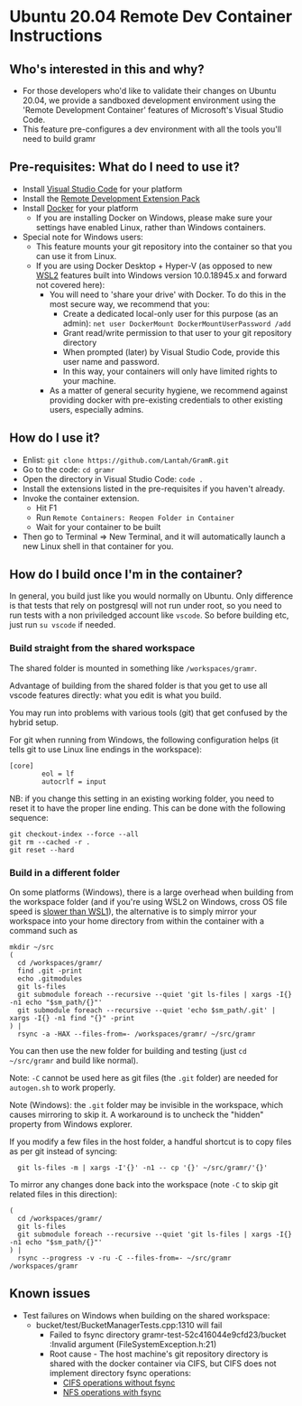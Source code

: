 # Ubuntu 20.04 Remote Dev Container Instructions

## Who's interested in this and why?
* For those developers who'd like to validate their changes on Ubuntu 20.04, we provide a sandboxed development environment using the 'Remote Development Container' features of Microsoft's Visual Studio Code.
* This feature pre-configures a dev environment with all the tools you'll need to build gramr


## Pre-requisites: What do I need to use it?
* Install [Visual Studio Code](https://code.visualstudio.com/Download) for your platform
* Install the [Remote Development Extension Pack](https://marketplace.visualstudio.com/items?itemName=ms-vscode-remote.vscode-remote-extensionpack)
* Install [Docker](https://www.docker.com) for your platform
  * If you are installing Docker on Windows, please make sure your settings have enabled Linux, rather than Windows containers.
* Special note for Windows users:
  * This feature mounts your git repository into the container so that you can use it from Linux.
  * If you are using Docker Desktop + Hyper-V (as opposed to new [WSL2](https://docs.microsoft.com/en-us/windows/wsl/wsl2-index) features built into Windows version 10.0.18945.x and forward not covered here):
    * You will need to 'share your drive' with Docker. To do this in the most secure way, we recommend that you:
      * Create a dedicated local-only user for this purpose (as an admin): `net user DockerMount DockerMountUserPassword /add`
      * Grant read/write permission to that user to your git repository directory
      * When prompted (later) by Visual Studio Code, provide this user name and password.
      * In this way, your containers will only have limited rights to your machine.
    * As a matter of general security hygiene, we recommend against providing docker with pre-existing credentials to other existing users, especially admins.

## How do I use it?
- Enlist: `git clone https://github.com/Lantah/GramR.git`
- Go to the code: `cd gramr`
- Open the directory in Visual Studio Code: `code .`
- Install the extensions listed in the pre-requisites if you haven't already.
- Invoke the container extension.
  - Hit F1
  - Run `Remote Containers: Reopen Folder in Container`
  - Wait for your container to be built
- Then go to Terminal => New Terminal, and it will automatically launch a new Linux shell in that container for you.

## How do I build once I'm in the container?

In general, you build just like you would normally on Ubuntu.
Only difference is that tests that rely on postgresql will not run under root, so you need to run tests with a non priviledged account like `vscode`.
So before building etc, just run `su vscode` if needed.

### Build straight from the shared workspace
The shared folder is mounted in something like `/workspaces/gramr`.

Advantage of building from the shared folder is that you get to use all vscode features directly:
what you edit is what you build.

You may run into problems with various tools (git) that get confused by the hybrid setup.

For git when running from Windows, the following configuration helps (it tells git to use Linux line endings in the workspace):
```
[core]
        eol = lf
        autocrlf = input
```
NB: if you change this setting in an existing working folder, you need to reset it to have the proper line ending.
This can be done with the following sequence:
```
git checkout-index --force --all
git rm --cached -r .
git reset --hard
```

### Build in a different folder

On some platforms (Windows), there is a large overhead when building from the workspace folder (and if you're using WSL2 on Windows, cross OS file speed is [slower than WSL1](https://docs.microsoft.com/en-us/windows/wsl/wsl2-ux-changes#cross-os-file-speed-will-be-slower-in-initial-preview-builds)), the alternative
is to simply mirror your workspace into your home directory from within the container with a command such as
```
mkdir ~/src
(
  cd /workspaces/gramr/
  find .git -print
  echo .gitmodules
  git ls-files
  git submodule foreach --recursive --quiet 'git ls-files | xargs -I{} -n1 echo "$sm_path/{}"'
  git submodule foreach --recursive --quiet 'echo $sm_path/.git' | xargs -I{} -n1 find "{}" -print
) |
  rsync -a -HAX --files-from=- /workspaces/gramr/ ~/src/gramr
```

You can then use the new folder for building and testing (just `cd ~/src/gramr` and build like normal).

Note: `-C` cannot be used here as git files (the `.git` folder) are needed for `autogen.sh` to work properly.

Note (Windows): the `.git` folder may be invisible in the workspace, which causes mirroring to skip it. A workaround is to uncheck the "hidden" property from Windows explorer.

If you modify a few files in the host folder, a handful shortcut is to copy files as per git instead of syncing:
```
  git ls-files -m | xargs -I'{}' -n1 -- cp '{}' ~/src/gramr/'{}'
```

To mirror any changes done back into the workspace (note `-C` to skip git related files in this direction):
```
(
  cd /workspaces/gramr/
  git ls-files
  git submodule foreach --recursive --quiet 'git ls-files | xargs -I{} -n1 echo "$sm_path/{}"'
) |
  rsync --progress -v -ru -C --files-from=- ~/src/gramr /workspaces/gramr
```

## Known issues
* Test failures on Windows when building on the shared workspace:
  * bucket/test/BucketManagerTests.cpp:1310 will fail 
    * Failed to fsync directory gramr-test-52c416044e9cfd23/bucket :Invalid argument (FileSystemException.h:21)
    * Root cause - The host machine's git repository directory is shared with the docker container via CIFS, but CIFS does not implement directory fsync operations:
      * [CIFS operations without fsync](https://github.com/torvalds/linux/blob/69c902f597c4bec92013a526268620fb6255c24a/fs/cifs/cifsfs.c#L1168-L1176)
      * [NFS operations with fsync](https://github.com/torvalds/linux/blob/c971aa3693e1b68086e62645c54a087616217b6f/fs/nfs/dir.c#L63)
